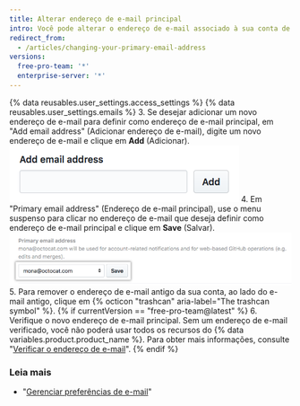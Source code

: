 ```yaml
---
title: Alterar endereço de e-mail principal
intro: Você pode alterar o endereço de e-mail associado à sua conta de usuário a qualquer momento.
redirect_from:
  - /articles/changing-your-primary-email-address
versions:
  free-pro-team: '*'
  enterprise-server: '*'
---
```


{% data reusables.user_settings.access_settings %}
{% data reusables.user_settings.emails %}
3. Se desejar adicionar um novo endereço de e-mail para definir como endereço de e-mail principal, em "Add email address" (Adicionar endereço de e-mail), digite um novo endereço de e-mail e clique em **Add** (Adicionar). ![Botão para adicionar outro endereço de e-mail](/assets/images/help/settings/add_another_email_address.png)
4. Em "Primary email address" (Endereço de e-mail principal), use o menu suspenso para clicar no endereço de e-mail que deseja definir como endereço de e-mail principal e clique em **Save** (Salvar). ![Botão para definir como principal](/assets/images/help/settings/set_as_primary_email.png)
5. Para remover o endereço de e-mail antigo da sua conta, ao lado do e-mail antigo, clique em
{% octicon "trashcan" aria-label="The trashcan symbol" %}.
{% if currentVersion == "free-pro-team@latest" %}
6. Verifique o novo endereço de e-mail principal. Sem um endereço de e-mail verificado, você não poderá usar todos os recursos do {% data variables.product.product_name %}. Para obter mais informações, consulte "[Verificar o endereço de e-mail](/articles/verifying-your-email-address)".
{% endif %}

### Leia mais

- "[Gerenciar preferências de e-mail](/articles/managing-email-preferences/)"
